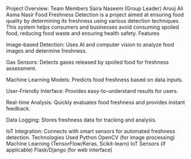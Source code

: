 Project Overview: Team Members Saira Naseem (Group Leader) Arooj Ali Asma Nasir Food Freshness Detection is a project aimed at ensuring food quality by determining its freshness using various detection techniques. This system helps consumers and businesses avoid consuming spoiled food, reducing food waste and ensuring health safety. Features

Image-based Detection: Uses AI and computer vision to analyze food images and determine freshness.

Gas Sensors: Detects gases released by spoiled food for freshness assessment.

Machine Learning Models: Predicts food freshness based on data inputs.

User-Friendly Interface: Provides easy-to-understand results for users.

Real-time Analysis: Quickly evaluates food freshness and provides instant feedback.

Data Logging: Stores freshness data for tracking and analysis.

IoT Integration: Connects with smart sensors for automated freshness detection. Technologies Used Python OpenCV (for image processing) Machine Learning (TensorFlow/Keras, Scikit-learn) IoT Sensors (if applicable) Flask/Django (for web interface)
